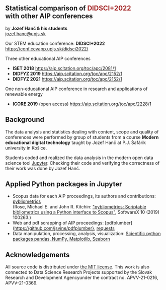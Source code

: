 ## Statistical comparison of <font color=brown>DIDSCI+2022</font> <br> with other AIP conferences
by **Jozef Hanč & his students**  
<jozef.hanc@upjs.sk>

Our STEM education conference: **DIDSCI+2022** https://conf.ccvapp.upjs.sk/didsci2022/

Three other educational AIP conferences 
- **ISET 2018** https://aip.scitation.org/toc/apc/2081/1
- **DIDFYZ 2019** https://aip.scitation.org/toc/apc/2152/1
- **DIDFYZ 2021** https://aip.scitation.org/toc/apc/2152/1

One non-educational AIP conference in research and applications of renewable energy
- **ICORE 2019** (open access) https://aip.scitation.org/toc/apc/2228/1


## Background

The data analysis and statistics dealing with content, scope and quality of conferences were performed by group of students from a course **Modern educational digital technology** taught by Jozef Hanč at P.J. Šafárik university in Košice.
 
Students coded and realized the data analysis in the modern open data science tool [Jupyter](https://jupyter.org/). Checking their code and verifying the correctness of their work was done by Jozef Hanč. 

## Applied Python packages in Jupyter
- Scopus data for each AIP proceedings, its authors and contributions: [pybliometrics]( https://github.com/pybliometrics-dev/pybliometrics)  
(Rose, Michael E. and John R. Kitchin: ["pybliometrics: Scriptable bibliometrics using a Python interface to Scopus"](https://github.com/pybliometrics-dev/pybliometrics/blob/master/meta/1-s2.0-S2352711019300573-main.pdf), SoftwareX 10 (2019) 100263.)
- Web and pdf scrapping of AIP proceedings: [pdfplumber](https://github.com/jsvine/pdfplumber}, [requests](https://requests.readthedocs.io/en/latest/)
- Data manipulation, processing, analysis, visualization: [Scientific python packages pandas, NumPy, Matplotlib, Seaborn](https://projects.scipy.org/) 

## Acknowledgements
All source code is distributed under [the MIT license](https://choosealicense.com/licenses/mit/).
This work is also connected to Data Science Research Projects supported by the Slovak Research and Development Agencyunder the contract no. APVV-21-0216, APVV-21-0369.
